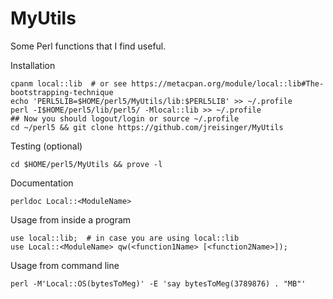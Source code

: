MyUtils
=======

Some Perl functions that I find useful.

Installation

    cpanm local::lib  # or see https://metacpan.org/module/local::lib#The-bootstrapping-technique
    echo 'PERL5LIB=$HOME/perl5/MyUtils/lib:$PERL5LIB' >> ~/.profile
    perl -I$HOME/perl5/lib/perl5/ -Mlocal::lib >> ~/.profile
    ## Now you should logout/login or source ~/.profile
    cd ~/perl5 && git clone https://github.com/jreisinger/MyUtils

Testing (optional)

    cd $HOME/perl5/MyUtils && prove -l

Documentation

    perldoc Local::<ModuleName>

Usage from inside a program

    use local::lib;  # in case you are using local::lib
    use Local::<ModuleName> qw(<function1Name> [<function2Name>]);

Usage from command line

    perl -M'Local::OS(bytesToMeg)' -E 'say bytesToMeg(3789876) . "MB"'
